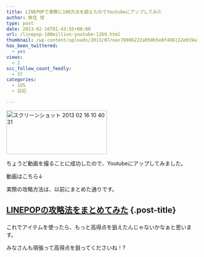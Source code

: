 ```yaml
---
title: LINEPOPで実際に100万点を超えたのでYoutubeにアップしてみた
author: 魚住 惇
type: post
date: 2013-02-16T01:43:55+00:00
url: /linepop-100million-youtube-1269.html
thumbnail: /wp-content/uploads/2013/07/eac78906222a050b5e8f496112e019a3.png
has_been_twittered:
  - yes
views:
  - 2
scc_follow_count_feedly:
  - 37
categories:
  - iOS
  - 日記

---
```

<img decoding="async" loading="lazy" title="スクリーンショット 2013-02-16 10.40.31.png" src="/wp-content/uploads/2013/02/eac78906222a050b5e8f496112e019a3.png" alt="スクリーンショット 2013 02 16 10 40 31" width="265" height="115" border="0" />

ちょうど動画を撮ることに成功したので、Youtubeにアップしてみました。

動画はこちら↓

<!--more-->

</p> 

実際の攻略方法は、以前にまとめた通りです。

## <a rel="nofollow" href="http://192.168.11.200:8000/linepop%E3%81%AE%E6%94%BB%E7%95%A5%E6%B3%95%E3%82%92%E3%81%BE%E3%81%A8%E3%82%81%E3%81%A6%E3%81%BF%E3%81%9F-1250.html">LINEPOPの攻略法をまとめてみた</a> {.post-title}</p> 

これでアイテムを使ったら、もっと高得点を狙えたんじゃないかなぁと思います。

みなさんも頑張って高得点を狙ってくださいね！?